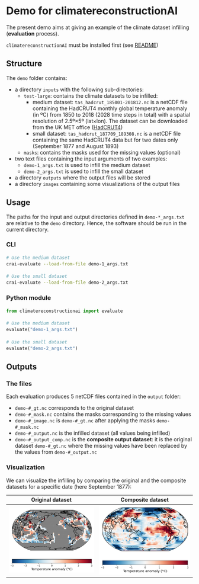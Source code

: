# Demo for climatereconstructionAI

The present demo aims at giving an example of the climate dataset infilling (**evaluation** process).

`climatereconstructionAI` must be installed first (see [README](https://github.com/FREVA-CLINT/climatereconstructionAI/tree/clint#readme))

## Structure

The `demo` folder contains:
- a directory `inputs` with the following sub-directories:
  - `test-large`: contains the climate datasets to be infilled:
    - medium dataset: `tas_hadcrut_185001-201812.nc` is a netCDF file containing the HadCRUT4 monthly global temperature anomaly (in ºC) from 1850 to 2018 (2028 time steps in total) with a spatial resolution of 2.5º×5º (lat×lon). The dataset can be downloaded from the UK MET office ([HadCRUT4](https://www.metoffice.gov.uk/hadobs/hadcrut4/data/current/download.html))
    - small dataset: `tas_hadcrut_187709_189308.nc` is a netCDF file containing the same HadCRUT4 data but for two dates only (September 1877 and August 1893)
  - `masks`: contains the masks used for the missing values (optional)
- two text files containing the input arguments of two examples:
    - `demo-1_args.txt` is used to infill the medium dataset
    - `demo-2_args.txt` is used to infill the small dataset
- a directory `outputs` where the output files will be stored
- a directory `images` containing some visualizations of the output files


## Usage

The paths for the input and output directories defined in `demo-*_args.txt` are relative to the `demo` directory. Hence, the software should be run in the current directory.

### CLI

```bash
# Use the medium dataset
crai-evaluate --load-from-file demo-1_args.txt

# Use the small dataset
crai-evaluate --load-from-file demo-2_args.txt
```

### Python module

```python
from climatereconstructionai import evaluate

# Use the medium dataset
evaluate("demo-1_args.txt")

# Use the small dataset
evaluate("demo-2_args.txt")
```

## Outputs

### The files

Each evaluation produces 5 netCDF files contained in the `output` folder:
- `demo-#_gt.nc` corresponds to the original dataset
- `demo-#_mask.nc` contains the masks corresponding to the missing values
- `demo-#_image.nc` is `demo-#_gt.nc` after applying the masks `demo-#_mask.nc`
- `demo-#_output.nc` is the infilled dataset (all values being infilled)
- `demo-#_output_comp.nc` is the **composite output dataset**: it is the original dataset `demo-#_gt.nc` where the missing values have been replaced by the values from `demo-#_output.nc`

### Visualization

We can visualize the infilling by comparing the original and the composite datasets for a specific date (here September 1877):

| Original dataset | Composite dataset |
| --------------------- | -------------------------- |
![Original dataset](images/demo-1_gt.png)  |  ![Composite dataset](images/demo-1_output_comp.png)
